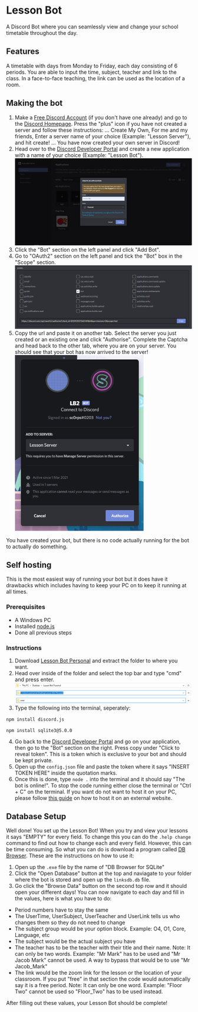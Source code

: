 # Lesson Bot
A Discord Bot where you can seamlessly view and change your school timetable throughout the day. 

## Features
A timetable with days from Monday to Friday, each day consisting of 6 periods.
You are able to input the time, subject, teacher and link to the class. In a face-to-face teaching, the link can be used as the location of a room.

## Making the bot 
1. Make a [Free Discord Account](https://discord.com/register) (if you don't have one already) and go to the [Discord Homepage](https://discord.com/app).  Press the "plus" icon if you have not created a server and follow these instructions:
... Create My Own, For me and my friends, Enter a server name of your choice (Example: "Lesson Server"), and hit create!
... You have now created your own server in Discord!
2. Head over to the [Discord Developer Portal](https://discord.com/developers/applications/) and create a new application with a name of your choice (Example: "Lesson Bot").
![Create Application](https://raw.githubusercontent.com/sc0rps/Lesson-Bot/main/readMeImages/createApplication.png)
3. Click the "Bot" section on the left panel and click "Add Bot".
4. Go to "OAuth2" section on the left panel and tick the "Bot" box in the "Scope" section. 
![Scope](https://raw.githubusercontent.com/sc0rps/Lesson-Bot/main/readMeImages/scope.png)
5. Copy the url and paste it on another tab. Select the server you just created or an existing one and click "Authorise". Complete the Captcha and head back to the other tab, where you are on your server. You should see that your bot has now arrived to the server!
![Adding bot to Server](https://raw.githubusercontent.com/sc0rps/Lesson-Bot/main/readMeImages/addToServer.png)

You have created your bot, but there is no code actually running for the bot to actually do something.

## Self hosting

This is the most easiest way of running your bot but it does have it drawbacks which includes having to keep your PC on to keep it running at all times.

### Prerequisites
* A Windows PC 
* Installed [node.js](https://discordjs.guide/preparations/#installing-node-js)
* Done all previous steps

### Instructions
1. Download [Lesson Bot Personal](https://github.com/sc0rps/Lesson-Bot/archive/v1.00.zip) and extract the folder to where you want.
2. Head over inside of the folder and select the top bar and type "cmd" and press enter.
![Directory](https://raw.githubusercontent.com/sc0rps/Lesson-Bot/main/readMeImages/fileSelect1.png)
![Select Directory](https://raw.githubusercontent.com/sc0rps/Lesson-Bot/main/readMeImages/fileSelect2.png)
![Typing cmd](https://raw.githubusercontent.com/sc0rps/Lesson-Bot/main/readMeImages/fileSelect3.png)
3. Type the following into the terminal, seperately:
```
npm install discord.js
```
```
npm install sqlite3@5.0.0
```
4. Go back to the [Discord Developer Portal](https://discord.com/developers/applications/) and go on your application, then go to the "Bot" section on the right. Press copy under "Click to reveal token". This is a token which is exclusive to your bot and should be kept private. 
5. Open up the `config.json` file and paste the token where it says "INSERT TOKEN HERE" inside the quotation marks.
6. Once this is done, type `node .` into the terminal and it should say "The bot is online!". To stop the code running either close the terminal or "Ctrl + C" on the terminal.
If you want do not want to host it on your PC, please follow [this guide](https://www.youtube.com/watch?v=e5Dyk3-4nio&ab_channel=1BestCsharpblog) on how to host it on an external website.

## Database Setup
Well done! You set up the Lesson Bot! When you try and view your lessons it says "EMPTY" for every field. To change this you can do the `.help change` command to find out how to change each and every field. However, this can be time consuming. So what you can do is download a program called [DB Browser](https://github.com/sqlitebrowser/sqlitebrowser/releases/download/v3.12.1/DB.Browser.for.SQLite-3.12.1-win32.zip). These are the instructions on how to use it:
1. Open up the `.exe` file by the name of "DB Browser for SQLite"
2. Click the "Open Database" button at the top and naviagate to your folder where the bot is stored and open up the `linksdb.db` file.
3. Go click the "Browse Data" button on the second top row and it should open your different days!
You can now navigate to each day and fill in the values, here is what you have to do:
* Period numbers have to stay the same
* The UserTime, UserSubject, UserTeacher and UserLink tells us who changes them so they do not need to change
* The subject group would be your option block. Example: O4, O1, Core, Language, etc
* The subject would be the actual subject you have
* The teacher has to be the teacher with their title and their name. Note: It can only be two words. Example: "Mr Mark" has to be used and "Mr Jacob Mark" cannot be used. A way to bypass that would be to use "Mr Jacob_Mark"
* The link would be the zoom link for the lesson or the location of your classroom. If you put "free" in that section the code would automatically say it is a free period. Note: It can only be one word. Example: "Floor Two" cannot be used so "Floor_Two" has to be used instead.

After filling out these values, your Lesson Bot should be complete!
